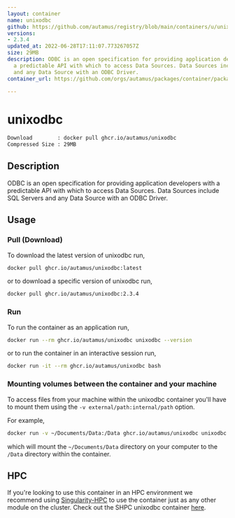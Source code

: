 ```yaml
---
layout: container
name: unixodbc
github: https://github.com/autamus/registry/blob/main/containers/u/unixodbc/spack.yaml
versions:
- 2.3.4
updated_at: 2022-06-28T17:11:07.773267057Z
size: 29MB
description: ODBC is an open specification for providing application developers with
  a predictable API with which to access Data Sources. Data Sources include SQL Servers
  and any Data Source with an ODBC Driver.
container_url: https://github.com/orgs/autamus/packages/container/package/unixodbc

---
```

# unixodbc
```bash 
Download        : docker pull ghcr.io/autamus/unixodbc
Compressed Size : 29MB
```

## Description
ODBC is an open specification for providing application developers with a predictable API with which to access Data Sources. Data Sources include SQL Servers and any Data Source with an ODBC Driver.

## Usage
### Pull (Download)
To download the latest version of unixodbc run,

```bash
docker pull ghcr.io/autamus/unixodbc:latest
```

or to download a specific version of unixodbc run,

```bash
docker pull ghcr.io/autamus/unixodbc:2.3.4
```
### Run
To run the container as an application run,
```bash
docker run --rm ghcr.io/autamus/unixodbc unixodbc --version
```

or to run the container in an interactive session run,
```bash
docker run -it --rm ghcr.io/autamus/unixodbc bash
```

### Mounting volumes between the container and your machine
To access files from your machine within the unixodbc container you'll have to mount them using the `-v external/path:internal/path` option.

For example,
```bash
docker run -v ~/Documents/Data:/Data ghcr.io/autamus/unixodbc unixodbc /Data/myData.csv
```
which will mount the `~/Documents/Data` directory on your computer to the `/Data` directory within the container.

## HPC
If you're looking to use this container in an HPC environment we recommend using [Singularity-HPC](https://singularity-hpc.readthedocs.io) to use the container just as any other module on the cluster. Check out the SHPC unixodbc container [here](https://singularityhub.github.io/singularity-hpc/r/ghcr.io-autamus-unixodbc/).